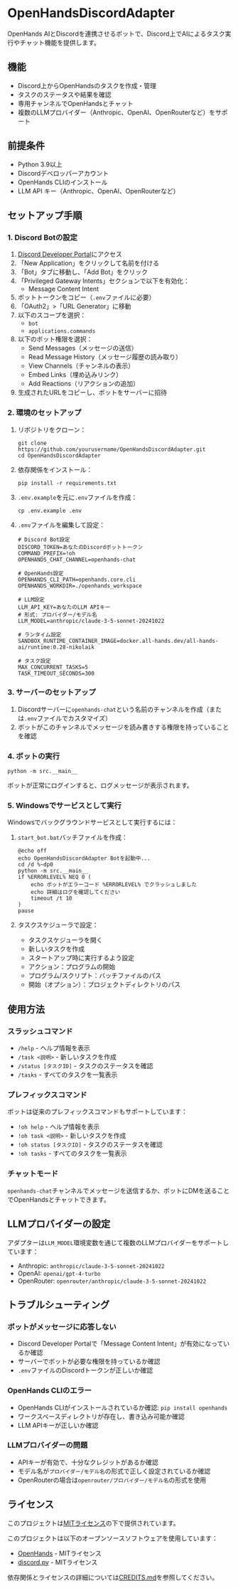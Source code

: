 # OpenHandsDiscordAdapter

OpenHands AIとDiscordを連携させるボットで、Discord上でAIによるタスク実行やチャット機能を提供します。

## 機能

- Discord上からOpenHandsのタスクを作成・管理
- タスクのステータスや結果を確認
- 専用チャンネルでOpenHandsとチャット
- 複数のLLMプロバイダー（Anthropic、OpenAI、OpenRouterなど）をサポート

## 前提条件

- Python 3.9以上
- Discordデベロッパーアカウント
- OpenHands CLIのインストール
- LLM API キー（Anthropic、OpenAI、OpenRouterなど）

## セットアップ手順

### 1. Discord Botの設定

1. [Discord Developer Portal](https://discord.com/developers/applications)にアクセス
2. 「New Application」をクリックして名前を付ける
3. 「Bot」タブに移動し、「Add Bot」をクリック
4. 「Privileged Gateway Intents」セクションで以下を有効化：
   - Message Content Intent
5. ボットトークンをコピー（`.env`ファイルに必要）
6. 「OAuth2」>「URL Generator」に移動
7. 以下のスコープを選択：
   - `bot`
   - `applications.commands`
8. 以下のボット権限を選択：
   - Send Messages（メッセージの送信）
   - Read Message History（メッセージ履歴の読み取り）
   - View Channels（チャンネルの表示）
   - Embed Links（埋め込みリンク）
   - Add Reactions（リアクションの追加）
9. 生成されたURLをコピーし、ボットをサーバーに招待

### 2. 環境のセットアップ

1. リポジトリをクローン：
   ```
   git clone https://github.com/yourusername/OpenHandsDiscordAdapter.git
   cd OpenHandsDiscordAdapter
   ```

2. 依存関係をインストール：
   ```
   pip install -r requirements.txt
   ```

3. `.env.example`を元に`.env`ファイルを作成：
   ```
   cp .env.example .env
   ```

4. `.env`ファイルを編集して設定：
   ```
   # Discord Bot設定
   DISCORD_TOKEN=あなたのDiscordボットトークン
   COMMAND_PREFIX=!oh 
   OPENHANDS_CHAT_CHANNEL=openhands-chat

   # OpenHands設定
   OPENHANDS_CLI_PATH=openhands.core.cli
   OPENHANDS_WORKDIR=./openhands_workspace

   # LLM設定
   LLM_API_KEY=あなたのLLM APIキー
   # 形式: プロバイダー/モデル名
   LLM_MODEL=anthropic/claude-3-5-sonnet-20241022

   # ランタイム設定
   SANDBOX_RUNTIME_CONTAINER_IMAGE=docker.all-hands.dev/all-hands-ai/runtime:0.28-nikolaik

   # タスク設定
   MAX_CONCURRENT_TASKS=5
   TASK_TIMEOUT_SECONDS=300
   ```

### 3. サーバーのセットアップ

1. Discordサーバーに`openhands-chat`という名前のチャンネルを作成（または`.env`ファイルでカスタマイズ）
2. ボットがこのチャンネルでメッセージを読み書きする権限を持っていることを確認

### 4. ボットの実行

```
python -m src.__main__
```

ボットが正常にログインすると、ログメッセージが表示されます。

### 5. Windowsでサービスとして実行

Windowsでバックグラウンドサービスとして実行するには：

1. `start_bot.bat`バッチファイルを作成：
   ```batch
   @echo off
   echo OpenHandsDiscordAdapter Botを起動中...
   cd /d %~dp0
   python -m src.__main__
   if %ERRORLEVEL% NEQ 0 (
       echo ボットがエラーコード %ERRORLEVEL% でクラッシュしました
       echo 詳細はログを確認してください
       timeout /t 10
   )
   pause
   ```

2. タスクスケジューラで設定：
   - タスクスケジューラを開く
   - 新しいタスクを作成
   - スタートアップ時に実行するよう設定
   - アクション：プログラムの開始
   - プログラム/スクリプト：バッチファイルのパス
   - 開始（オプション）：プロジェクトディレクトリのパス

## 使用方法

### スラッシュコマンド

- `/help` - ヘルプ情報を表示
- `/task <説明>` - 新しいタスクを作成
- `/status [タスクID]` - タスクのステータスを確認
- `/tasks` - すべてのタスクを一覧表示

### プレフィックスコマンド

ボットは従来のプレフィックスコマンドもサポートしています：

- `!oh help` - ヘルプ情報を表示
- `!oh task <説明>` - 新しいタスクを作成
- `!oh status [タスクID]` - タスクのステータスを確認
- `!oh tasks` - すべてのタスクを一覧表示

### チャットモード

`openhands-chat`チャンネルでメッセージを送信するか、ボットにDMを送ることでOpenHandsとチャットできます。

## LLMプロバイダーの設定

アダプターは`LLM_MODEL`環境変数を通じて複数のLLMプロバイダーをサポートしています：

- Anthropic: `anthropic/claude-3-5-sonnet-20241022`
- OpenAI: `openai/gpt-4-turbo`
- OpenRouter: `openrouter/anthropic/claude-3-5-sonnet-20241022`

## トラブルシューティング

### ボットがメッセージに応答しない

- Discord Developer Portalで「Message Content Intent」が有効になっているか確認
- サーバーでボットが必要な権限を持っているか確認
- `.env`ファイルのDiscordトークンが正しいか確認

### OpenHands CLIのエラー

- OpenHands CLIがインストールされているか確認: `pip install openhands`
- ワークスペースディレクトリが存在し、書き込み可能か確認
- LLM APIキーが正しいか確認

### LLMプロバイダーの問題

- APIキーが有効で、十分なクレジットがあるか確認
- モデル名が`プロバイダー/モデル名`の形式で正しく設定されているか確認
- OpenRouterの場合は`openrouter/プロバイダー/モデル名`の形式を使用

## ライセンス

このプロジェクトは[MITライセンス](LICENSE)の下で提供されています。

このプロジェクトは以下のオープンソースソフトウェアを使用しています：
- [OpenHands](https://github.com/All-Hands-AI/OpenHands) - MITライセンス
- [discord.py](https://github.com/Rapptz/discord.py) - MITライセンス

依存関係とライセンスの詳細については[CREDITS.md](CREDITS.md)を参照してください。 